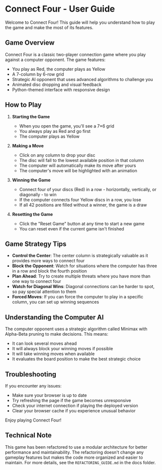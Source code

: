 # Connect Four - User Guide

Welcome to Connect Four! This guide will help you understand how to play the game and make the most of its features.

## Game Overview

Connect Four is a classic two-player connection game where you play against a computer opponent. The game features:

- You play as Red, the computer plays as Yellow
- A 7-column by 6-row grid
- Strategic AI opponent that uses advanced algorithms to challenge you
- Animated disc dropping and visual feedback
- Python-themed interface with responsive design

## How to Play

1. **Starting the Game**
   - When you open the game, you'll see a 7×6 grid
   - You always play as Red and go first
   - The computer plays as Yellow

2. **Making a Move**
   - Click on any column to drop your disc
   - The disc will fall to the lowest available position in that column
   - The computer will automatically make its move after yours
   - The computer's move will be highlighted with an animation

3. **Winning the Game**
   - Connect four of your discs (Red) in a row - horizontally, vertically, or diagonally - to win
   - If the computer connects four Yellow discs in a row, you lose
   - If all 42 positions are filled without a winner, the game is a draw

4. **Resetting the Game**
   - Click the "Reset Game" button at any time to start a new game
   - You can reset even if the current game isn't finished

## Game Strategy Tips

- **Control the Center**: The center column is strategically valuable as it provides more ways to connect four
- **Block the Opponent**: Watch for situations where the computer has three in a row and block the fourth position
- **Plan Ahead**: Try to create multiple threats where you have more than one way to connect four
- **Watch for Diagonal Wins**: Diagonal connections can be harder to spot, so pay special attention to them
- **Forced Moves**: If you can force the computer to play in a specific column, you can set up winning sequences

## Understanding the Computer AI

The computer opponent uses a strategic algorithm called Minimax with Alpha-Beta pruning to make decisions. This means:

- It can look several moves ahead
- It will always block your winning moves if possible
- It will take winning moves when available
- It evaluates the board position to make the best strategic choice

## Troubleshooting

If you encounter any issues:

- Make sure your browser is up to date
- Try refreshing the page if the game becomes unresponsive
- Check your internet connection if playing the deployed version
- Clear your browser cache if you experience unusual behavior

Enjoy playing Connect Four!

## Technical Note

This game has been refactored to use a modular architecture for better performance and maintainability. The refactoring doesn't change any gameplay features but makes the code more organized and easier to maintain. For more details, see the `REFACTORING_GUIDE.md` in the docs folder.
